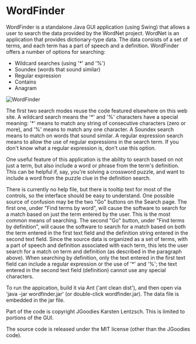 # WordFinder
WordFinder is a standalone Java GUI application (using Swing) that allows a user to search the data provided by the WordNet project. WordNet is an application that provides dictionary-type data. The data consists of a set of terms, and each term has a part of speech and a definition. WordFinder offers a number of options for searching:

* Wildcard searches (using '*' and '%')
* Soundex (words that sound similar)
* Regular expression
* Contains
* Anagram

![WordFinder](http://argonium.github.io/wf.png)

The first two search modes reuse the code featured elsewhere on this web site. A wildcard search means the '\*' and '%' characters have a special meaning: '\*' means to match any string of consecutive characters (zero or more), and '%' means to match any one character. A Soundex search means to match on words that sound similar. A regular expression search means to allow the use of regular expressions in the search term. If you don't know what a regular expression is, don't use this option.

One useful feature of this application is the ability to search based on not just a term, but also include a word or phrase from the term's definition. This can be helpful if, say, you're solving a crossword puzzle, and want to include a word from the puzzle clue in the definition search.

There is currently no help file, but there is tooltip text for most of the controls, so the interface should be easy to understand. One possible source of confusion may be the two "Go" buttons on the Search page. The first one, under "Find terms by word", will cause the software to search for a match based on just the term entered by the user. This is the most common means of searching. The second "Go" button, under "Find terms by definition", will cause the software to search for a match based on both the term entered in the first text field and the definition string entered in the second text field. Since the source data is organized as a set of terms, with a part of speech and definition associated with each term, this lets the user search for a match on term and definition (as described in the paragraph above). When searching by definition, only the text entered in the first text field can include a regular expression or the use of '\*' and '%'; the text entered in the second text field (definition) cannot use any special characters.

To run the appication, build it via Ant ('ant clean dist'), and then open via 'java -jar wordfinder.jar' (or double-click wordfinder.jar). The data file is embedded in the jar file.

Part of the code is copyright JGoodies Karsten Lentzsch. This is limited to portions of the GUI.

The source code is released under the MIT license (other than the JGoodies code).
